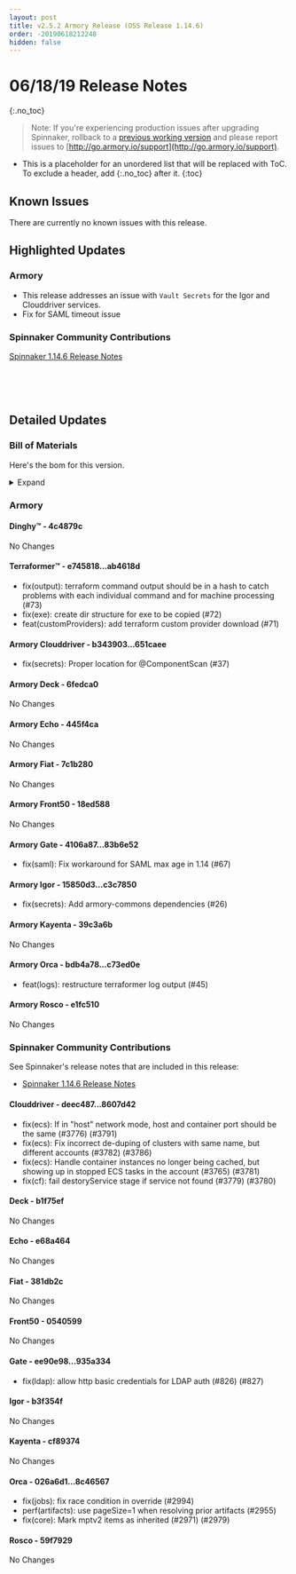 ```yaml
---
layout: post
title: v2.5.2 Armory Release (OSS Release 1.14.6)
order: -20190618212248
hidden: false
---
```


# 06/18/19 Release Notes
{:.no_toc}

> Note: If you're experiencing production issues after upgrading Spinnaker, rollback to a [previous working version](http://docs.armory.io/admin-guides/troubleshooting/#i-upgraded-spinnaker-and-it-is-no-longer-responding-how-do-i-rollback) and please report issues to [http://go.armory.io/support](http://go.armory.io/support).

* This is a placeholder for an unordered list that will be replaced with ToC. To exclude a header, add {:.no_toc} after it.
{:toc}


## Known Issues
There are currently no known issues with this release.

## Highlighted Updates
### Armory

* This release addresses an issue with `Vault Secrets` for the Igor and Clouddriver services.
* Fix for SAML timeout issue

###  Spinnaker Community Contributions
[Spinnaker 1.14.6 Release Notes](https://www.spinnaker.io/community/releases/versions/1-14-6-changelog)

<br><br><br>
## Detailed Updates

### Bill of Materials
Here's the bom for this version.
<details><summary>Expand</summary>
<pre class="highlight">
<code>version: 2.5.2-rc198
timestamp: "2019-06-18 19:05:34"
services:
  clouddriver:
    version: 4.6.1-651caee-8607d42-rc117
  deck:
    version: 2.0.0-6fedca0-b1f75ef-rc13
  dinghy:
    version: 0.0.3-4c4879c-rc7
  echo:
    version: 2.5.0-445f4ca-e68a464-rc115
  fiat:
    version: 1.5.0-7c1b280-381db2c-rc104
  front50:
    version: 0.17.0-18ed588-0540599-edge5
  gate:
    version: 1.8.2-83b6e52-935a334-rc106
  igor:
    version: 1.3.0-c3c7850-b3f354f-rc106
  kayenta:
    version: 0.8.1-39c3a6b-cf89374-edge5
  monitoring-daemon:
    version: 0.13.0-bf01bf2-rc1
  monitoring-third-party:
    version: 0.13.0-bf01bf2-rc1
  orca:
    version: 2.7.4-c73ed0e-8c46567-rc115
  rosco:
    version: 0.12.0-e1fc510-59f7929-edge5
  terraformer:
    version: 0.0.1-ab4618d-rc17
dependencies:
  redis:
    version: 2:2.8.4-2
artifactSources:
  dockerRegistry: docker.io/armory</code>
</pre>
</details>



### Armory
#### Dinghy&trade; - 4c4879c
No Changes

#### Terraformer&trade; - e745818...ab4618d
 - fix(output): terraform command output should be in a hash to catch problems with each individual command and for machine processing (#73)
 - fix(exe): create dir structure for exe to be copied (#72)
 - feat(customProviders): add terraform custom provider download (#71)

#### Armory Clouddriver  - b343903...651caee
 - fix(secrets): Proper location for @ComponentScan (#37)

#### Armory Deck  - 6fedca0
No Changes

#### Armory Echo  - 445f4ca
No Changes

#### Armory Fiat  - 7c1b280
No Changes

#### Armory Front50  - 18ed588
No Changes

#### Armory Gate  - 4106a87...83b6e52
 - fix(saml): Fix workaround for SAML max age in 1.14 (#67)

#### Armory Igor  - 15850d3...c3c7850
 - fix(secrets): Add armory-commons dependencies (#26)

#### Armory Kayenta  - 39c3a6b
No Changes

#### Armory Orca  - bdb4a78...c73ed0e
 - feat(logs): restructure terraformer log output (#45)

#### Armory Rosco  - e1fc510
No Changes



###  Spinnaker Community Contributions

See Spinnaker's release notes that are included in this release:  
* [Spinnaker 1.14.6 Release Notes](https://www.spinnaker.io/community/releases/versions/1-14-6-changelog)

#### Clouddriver  - deec487...8607d42
 - fix(ecs): If in "host" network mode, host and container port should be the same (#3776) (#3791)
 - fix(ecs): Fix incorrect de-duping of clusters with same name, but different accounts (#3782) (#3786)
 - fix(ecs): Handle container instances no longer being cached, but showing up in stopped ECS tasks in the account (#3765) (#3781)
 - fix(cf): fail destoryService stage if service not found (#3779) (#3780)

#### Deck  - b1f75ef
No Changes

#### Echo  - e68a464
No Changes

#### Fiat  - 381db2c
No Changes

#### Front50  - 0540599
No Changes

#### Gate  - ee90e98...935a334
 - fix(ldap): allow http basic credentials for LDAP auth (#826) (#827)

#### Igor  - b3f354f
No Changes

#### Kayenta  - cf89374
No Changes

#### Orca  - 026a6d1...8c46567
 - fix(jobs): fix race condition in override (#2994)
 - perf(artifacts): use pageSize=1 when resolving prior artifacts (#2955)
 - fix(core): Mark mptv2 items as inherited (#2971) (#2979)

#### Rosco  - 59f7929
No Changes
